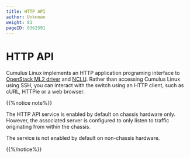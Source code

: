 ```yaml
---
title: HTTP API
author: Unknown
weight: 81
pageID: 8362591
---
```

# HTTP API

Cumulus Linux implements an HTTP application programing interface to
[OpenStack ML2 driver](OpenStack_Neutron_ML2_and_Cumulus_Linux.html) and
[NCLU](Network_Command_Line_Utility_-_NCLU.html). Rather than accessing
Cumulus Linux using SSH, you can interact with the switch using an HTTP
client, such as cURL, HTTPie or a web browser.

{{%notice note%}}

The HTTP API service is enabled by default on chassis hardware only.
However, the associated server is configured to only listen to traffic
originating from within the chassis.

The service is not enabled by default on non-chassis hardware.

{{%/notice%}}
